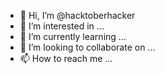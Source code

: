 - 👋 Hi, I’m @hacktoberhacker
- 👀 I’m interested in ...
- 🌱 I’m currently learning ...
- 💞️ I’m looking to collaborate on ...
- 📫 How to reach me ...

<!---
hacktoberhacker/hacktoberhacker is a ✨ special ✨ repository because its `README.md` (this file) appears on your GitHub profile.
You can click the Preview link to take a look at your changes.
--->
